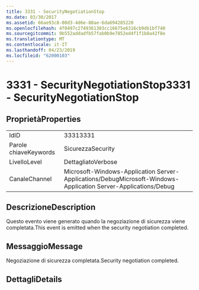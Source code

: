 ```yaml
---
title: 3331 - SecurityNegotiationStop
ms.date: 03/30/2017
ms.assetid: 66ae93c8-00d3-4d6e-88ae-6da694285220
ms.openlocfilehash: 4f0497c2749361303cc16675e6316cb9db1bf740
ms.sourcegitcommit: 9b552addadfb57fab0b9e7852ed4f1f1b8a42f8e
ms.translationtype: MT
ms.contentlocale: it-IT
ms.lasthandoff: 04/23/2019
ms.locfileid: "62000103"
---
```

# <a name="3331---securitynegotiationstop"></a><span data-ttu-id="119df-102">3331 - SecurityNegotiationStop</span><span class="sxs-lookup"><span data-stu-id="119df-102">3331 - SecurityNegotiationStop</span></span>
## <a name="properties"></a><span data-ttu-id="119df-103">Proprietà</span><span class="sxs-lookup"><span data-stu-id="119df-103">Properties</span></span>  
  
|||  
|-|-|  
|<span data-ttu-id="119df-104">Id</span><span class="sxs-lookup"><span data-stu-id="119df-104">ID</span></span>|<span data-ttu-id="119df-105">3331</span><span class="sxs-lookup"><span data-stu-id="119df-105">3331</span></span>|  
|<span data-ttu-id="119df-106">Parole chiave</span><span class="sxs-lookup"><span data-stu-id="119df-106">Keywords</span></span>|<span data-ttu-id="119df-107">Sicurezza</span><span class="sxs-lookup"><span data-stu-id="119df-107">Security</span></span>|  
|<span data-ttu-id="119df-108">Livello</span><span class="sxs-lookup"><span data-stu-id="119df-108">Level</span></span>|<span data-ttu-id="119df-109">Dettagliato</span><span class="sxs-lookup"><span data-stu-id="119df-109">Verbose</span></span>|  
|<span data-ttu-id="119df-110">Canale</span><span class="sxs-lookup"><span data-stu-id="119df-110">Channel</span></span>|<span data-ttu-id="119df-111">Microsoft-Windows-Application Server-Applications/Debug</span><span class="sxs-lookup"><span data-stu-id="119df-111">Microsoft-Windows-Application Server-Applications/Debug</span></span>|  
  
## <a name="description"></a><span data-ttu-id="119df-112">Descrizione</span><span class="sxs-lookup"><span data-stu-id="119df-112">Description</span></span>  
 <span data-ttu-id="119df-113">Questo evento viene generato quando la negoziazione di sicurezza viene completata.</span><span class="sxs-lookup"><span data-stu-id="119df-113">This event is emitted when the security negotiation completed.</span></span>  
  
## <a name="message"></a><span data-ttu-id="119df-114">Messaggio</span><span class="sxs-lookup"><span data-stu-id="119df-114">Message</span></span>  
 <span data-ttu-id="119df-115">Negoziazione di sicurezza completata.</span><span class="sxs-lookup"><span data-stu-id="119df-115">Security negotiation completed.</span></span>  
  
## <a name="details"></a><span data-ttu-id="119df-116">Dettagli</span><span class="sxs-lookup"><span data-stu-id="119df-116">Details</span></span>

